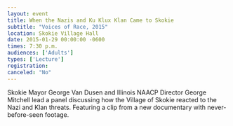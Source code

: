 ```yaml
---
layout: event
title: When the Nazis and Ku Klux Klan Came to Skokie
subtitle: "Voices of Race, 2015"
location: Skokie Village Hall
date: 2015-01-29 00:00:00 -0600
times: 7:30 p.m.
audiences: ['Adults']
types: ['Lecture']
registration: 
canceled: "No"
---
```

Skokie Mayor George Van Dusen and Illinois NAACP Director George Mitchell lead a panel discussing how the Village of Skokie reacted to the Nazi and Klan threats. Featuring a clip from a new documentary with never-before-seen footage.
